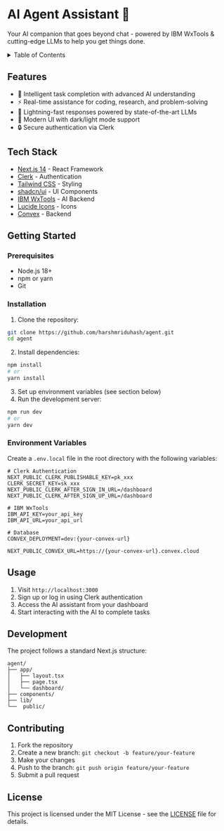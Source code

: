 # AI Agent Assistant 🤖

Your AI companion that goes beyond chat - powered by IBM WxTools & cutting-edge LLMs to help you get things done.

<details>
<summary>Table of Contents</summary>

- [Features](#features)
- [Tech Stack](#tech-stack)
- [Getting Started](#getting-started)
  - [Prerequisites](#prerequisites)
  - [Installation](#installation)
  - [Environment Variables](#environment-variables)
- [Usage](#usage)
- [Development](#development)
- [Contributing](#contributing)
- [License](#license)

</details>

## Features

- 🧠 Intelligent task completion with advanced AI understanding
- ⚡ Real-time assistance for coding, research, and problem-solving
- 🚀 Lightning-fast responses powered by state-of-the-art LLMs
- 🎨 Modern UI with dark/light mode support
- 🔒 Secure authentication via Clerk

## Tech Stack

- [Next.js 14](https://nextjs.org/) - React Framework
- [Clerk](https://clerk.com/) - Authentication
- [Tailwind CSS](https://tailwindcss.com/) - Styling
- [shadcn/ui](https://ui.shadcn.com/) - UI Components
- [IBM WxTools](https://ibm.com/wxtools) - AI Backend
- [Lucide Icons](https://lucide.dev/) - Icons
- [Convex](https:convex.dev) - Backend

## Getting Started

### Prerequisites

- Node.js 18+
- npm or yarn
- Git

### Installation

1. Clone the repository:

```bash
git clone https://github.com/harshmriduhash/agent.git
cd agent
```

2. Install dependencies:

```bash
npm install
# or
yarn install
```

3. Set up environment variables (see section below)
4. Run the development server:

```bash
npm run dev
# or
yarn dev
```

### Environment Variables

Create a `.env.local` file in the root directory with the following variables:

```env
# Clerk Authentication
NEXT_PUBLIC_CLERK_PUBLISHABLE_KEY=pk_xxx
CLERK_SECRET_KEY=sk_xxx
NEXT_PUBLIC_CLERK_AFTER_SIGN_IN_URL=/dashboard
NEXT_PUBLIC_CLERK_AFTER_SIGN_UP_URL=/dashboard

# IBM WxTools
IBM_API_KEY=your_api_key
IBM_API_URL=your_api_url

# Database
CONVEX_DEPLOYMENT=dev:{your-convex-url}

NEXT_PUBLIC_CONVEX_URL=https://{your-convex-url}.convex.cloud
```

## Usage

1. Visit `http://localhost:3000`
2. Sign up or log in using Clerk authentication
3. Access the AI assistant from your dashboard
4. Start interacting with the AI to complete tasks

## Development

The project follows a standard Next.js structure:

```
agent/
├── app/
│   ├── layout.tsx
│   ├── page.tsx
│   └── dashboard/
├── components/
├── lib/
└──  public/
```

## Contributing

1. Fork the repository
2. Create a new branch: `git checkout -b feature/your-feature`
3. Make your changes
4. Push to the branch: `git push origin feature/your-feature`
5. Submit a pull request

## License

This project is licensed under the MIT License - see the [LICENSE](LICENSE) file for details.
